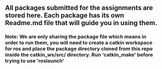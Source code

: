 ## All packages submitted for the assignments are stored here. Each package has its own Readme.md file that will guide you in using them.

### Note: We are only sharing the package file which means in order to run them, you will need to create a catkin workspace for ros and place the package directory cloned from this repo inside the catkin_ws/src/ directory. Run 'catkin_make' before trying to use 'roslaunch'
